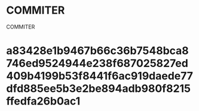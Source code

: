 # COMMITER
COMMITER






# a83428e1b9467b66c36b7548bca8746ed9524944e238f687025827ed409b4199b53f8441f6ac919daede77dfd885ee5b3e2be894adb980f8215ffedfa26b0ac1
